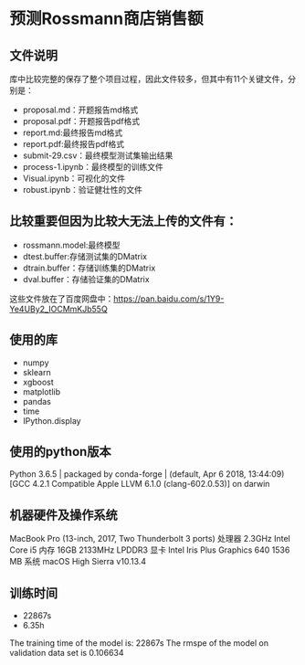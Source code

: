 # 预测Rossmann商店销售额

## 文件说明

库中比较完整的保存了整个项目过程，因此文件较多，但其中有11个关键文件，分别是：
- proposal.md：开题报告md格式
- proposal.pdf：开题报告pdf格式
- report.md:最终报告md格式
- report.pdf:最终报告pdf格式
- submit-29.csv：最终模型测试集输出结果
- process-1.ipynb：最终模型的训练文件
- Visual.ipynb：可视化的文件
- robust.ipynb：验证健壮性的文件

## 比较重要但因为比较大无法上传的文件有：

- rossmann.model:最终模型
- dtest.buffer:存储测试集的DMatrix
- dtrain.buffer：存储训练集的DMatrix
- dval.buffer：存储验证集的DMatrix

这些文件放在了百度网盘中：https://pan.baidu.com/s/1Y9-Ye4UBy2_IOCMmKJb55Q

## 使用的库
- numpy
- sklearn
- xgboost
- matplotlib
- pandas
- time
- IPython.display



## 使用的python版本

Python 3.6.5 | packaged by conda-forge | (default, Apr  6 2018, 13:44:09)
[GCC 4.2.1 Compatible Apple LLVM 6.1.0 (clang-602.0.53)] on darwin

## 机器硬件及操作系统

MacBook Pro (13-inch, 2017, Two Thunderbolt 3 ports)
处理器	2.3GHz Intel Core i5
内存		16GB 2133MHz LPDDR3
显卡		Intel Iris Plus Graphics 640 1536 MB
系统		macOS High Sierra v10.13.4


## 训练时间

- 22867s
- 6.35h

The training time of the model is: 22867s
The rmspe of the model on validation data set is 0.106634
